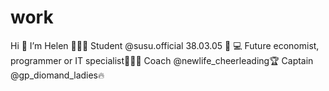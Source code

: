 # work
Hi 👋 I’m Helen 🧚🏼‍♀
Student @susu.official 38.03.05 📕 💻
Future economist, programmer or IT specialist👩🏼‍💻
Coach @newlife_cheerleading🏆
Captain @gp_diomand_ladies🔥
